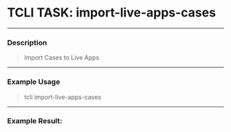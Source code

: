 # TCLI TASK: import-live-apps-cases

---
### Description
> Import Cases to Live Apps

---
### Example Usage
> tcli import-live-apps-cases



---
### Example Result:
